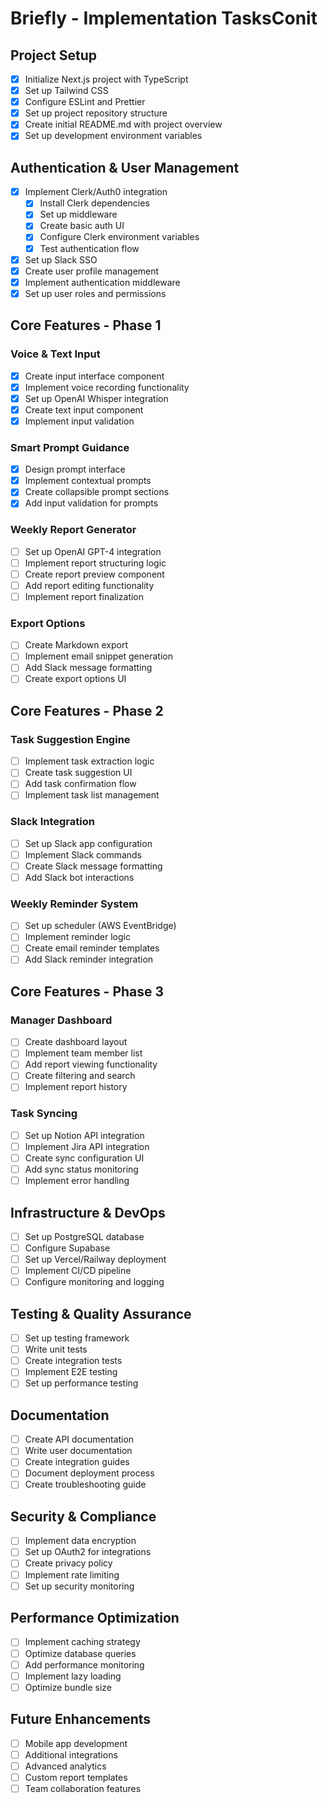 # Briefly - Implementation TasksConit

## Project Setup
- [x] Initialize Next.js project with TypeScript
- [x] Set up Tailwind CSS
- [x] Configure ESLint and Prettier
- [x] Set up project repository structure
- [x] Create initial README.md with project overview
- [x] Set up development environment variables

## Authentication & User Management
- [x] Implement Clerk/Auth0 integration
  - [x] Install Clerk dependencies
  - [x] Set up middleware
  - [x] Create basic auth UI
  - [x] Configure Clerk environment variables
  - [x] Test authentication flow
- [x] Set up Slack SSO
- [x] Create user profile management
- [x] Implement authentication middleware
- [x] Set up user roles and permissions

## Core Features - Phase 1
### Voice & Text Input
- [x] Create input interface component
- [x] Implement voice recording functionality
- [x] Set up OpenAI Whisper integration
- [x] Create text input component
- [x] Implement input validation

### Smart Prompt Guidance
- [x] Design prompt interface
- [x] Implement contextual prompts
- [x] Create collapsible prompt sections
- [x] Add input validation for prompts

### Weekly Report Generator
- [ ] Set up OpenAI GPT-4 integration
- [ ] Implement report structuring logic
- [ ] Create report preview component
- [ ] Add report editing functionality
- [ ] Implement report finalization

### Export Options
- [ ] Create Markdown export
- [ ] Implement email snippet generation
- [ ] Add Slack message formatting
- [ ] Create export options UI

## Core Features - Phase 2
### Task Suggestion Engine
- [ ] Implement task extraction logic
- [ ] Create task suggestion UI
- [ ] Add task confirmation flow
- [ ] Implement task list management

### Slack Integration
- [ ] Set up Slack app configuration
- [ ] Implement Slack commands
- [ ] Create Slack message formatting
- [ ] Add Slack bot interactions

### Weekly Reminder System
- [ ] Set up scheduler (AWS EventBridge)
- [ ] Implement reminder logic
- [ ] Create email reminder templates
- [ ] Add Slack reminder integration

## Core Features - Phase 3
### Manager Dashboard
- [ ] Create dashboard layout
- [ ] Implement team member list
- [ ] Add report viewing functionality
- [ ] Create filtering and search
- [ ] Implement report history

### Task Syncing
- [ ] Set up Notion API integration
- [ ] Implement Jira API integration
- [ ] Create sync configuration UI
- [ ] Add sync status monitoring
- [ ] Implement error handling

## Infrastructure & DevOps
- [ ] Set up PostgreSQL database
- [ ] Configure Supabase
- [ ] Set up Vercel/Railway deployment
- [ ] Implement CI/CD pipeline
- [ ] Configure monitoring and logging

## Testing & Quality Assurance
- [ ] Set up testing framework
- [ ] Write unit tests
- [ ] Create integration tests
- [ ] Implement E2E testing
- [ ] Set up performance testing

## Documentation
- [ ] Create API documentation
- [ ] Write user documentation
- [ ] Create integration guides
- [ ] Document deployment process
- [ ] Create troubleshooting guide

## Security & Compliance
- [ ] Implement data encryption
- [ ] Set up OAuth2 for integrations
- [ ] Create privacy policy
- [ ] Implement rate limiting
- [ ] Set up security monitoring

## Performance Optimization
- [ ] Implement caching strategy
- [ ] Optimize database queries
- [ ] Add performance monitoring
- [ ] Implement lazy loading
- [ ] Optimize bundle size

## Future Enhancements
- [ ] Mobile app development
- [ ] Additional integrations
- [ ] Advanced analytics
- [ ] Custom report templates
- [ ] Team collaboration features 